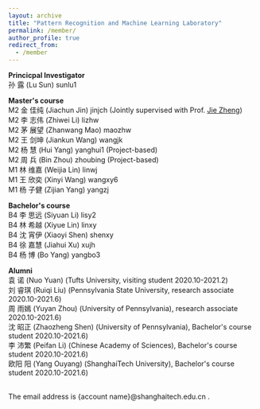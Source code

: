 ```yaml
---
layout: archive
title: "Pattern Recognition and Machine Learning Laboratory"
permalink: /member/
author_profile: true
redirect_from:
  - /member
---
```


**Princicpal Investigator** <br />
孙 露 (Lu Sun) sunlu1

**Master's course** <br />
M2 金 佳纯 (Jiachun Jin) jinjch (Jointly supervised with Prof. [Jie Zheng](https://shanghaitechzhengjielab.github.io/Zhenglab.github.io/people.htm)) <br /> 
M2 李 志伟 (Zhiwei Li) lizhw <br /> 
M2 茅 展望 (Zhanwang Mao) maozhw <br /> 
M2 王 剑坤 (Jiankun Wang) wangjk <br /> 
M2 杨 慧 (Hui Yang) yanghui1 (Project-based) <br /> 
M2 周 兵 (Bin Zhou) zhoubing (Project-based) <br /> 
M1 林 维嘉 (Weijia Lin) linwj <br /> 
M1 王 欣奕 (Xinyi Wang) wangxy6 <br /> 
M1 杨 子健 (Zijian Yang) yangzj <br /> 

**Bachelor's course** <br />
B4 李 思远 (Siyuan Li) lisy2 <br /> 
B4 林 希越 (Xiyue Lin) linxy <br /> 
B4 沈 宵伊 (Xiaoyi Shen) shenxy <br /> 
B4 徐 嘉慧 (Jiahui Xu) xujh <br /> 
B4 杨 博 (Bo Yang) yangbo3 <br /> 

**Alumni** <br />
袁 诺 (Nuo Yuan) (Tufts University, visiting student 2020.10-2021.2) <br /> 
刘 睿琪 (Ruiqi Liu) (Pennsylvania State University, research associate 2020.10-2021.6) <br /> 
周 雨嫣 (Yuyan Zhou) (University of Pennsylvania), research associate 2020.10-2021.6) <br /> 
沈 昭正 (Zhaozheng Shen) (University of Pennsylvania), Bachelor's course student 2020.10-2021.6) <br />
李 沛繁 (Peifan Li) (Chinese Academy of Sciences), Bachelor's course student 2020.10-2021.6) <br />
欧阳 阳 (Yang Ouyang) (ShanghaiTech University), Bachelor's course student 2020.10-2021.6) <br />

<br /> 
The email address is {account name}@shanghaitech.edu.cn .

<!---**Undergraduate Student** <br />--->
